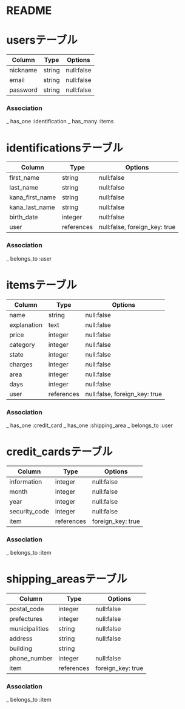 # README

# usersテーブル
| Column   | Type   | Options    |
|----------|--------|------------|
| nickname | string | null:false |
| email    | string | null:false |
| password | string | null:false |

### Association
_ has_one  :identification
_ has_many :items

# identificationsテーブル
| Column          | Type       | Options                       |
|-----------------|------------|-------------------------------|
| first_name      | string     | null:false                    |
| last_name       | string     | null:false                    |
| kana_first_name | string     | null:false                    |
| kana_last_name  | string     | null:false                    |
| birth_date      | integer    | null:false                    |
| user            | references | null:false, foreign_key: true |

### Association
_ belongs_to :user

# itemsテーブル
| Column      | Type       | Options                       |
|-------------|------------|-------------------------------|
| name        | string     | null:false                    |
| explanation | text       | null:false                    |
| price       | integer    | null:false                    |
| category    | integer    | null:false                    |
| state       | integer    | null:false                    |
| charges     | integer    | null:false                    |
| area        | integer    | null:false                    |
| days        | integer    | null:false                    |
| user        | references | null:false, foreign_key: true |

### Association
_ has_one  :credit_card
_ has_one  :shipping_area
_ belongs_to :user

# credit_cardsテーブル
| Column        | Type       | Options           |
|---------------|------------|-------------------|
| information   | integer    | null:false        |
| month         | integer    | null:false        |
| year          | integer    | null:false        |
| security_code | integer    | null:false        |
| item          | references | foreign_key: true |

### Association
_ belongs_to :item

# shipping_areasテーブル
| Column         | Type       | Options           |
|----------------|------------|-------------------|
| postal_code    | integer    | null:false        |
| prefectures    | integer    | null:false        |
| municipalities | string     | null:false        |
| address        | string     | null:false        |
| building       | string     |                   |
| phone_number   | integer    | null:false        |
| item           | references | foreign_key: true |

### Association
_ belongs_to :item

